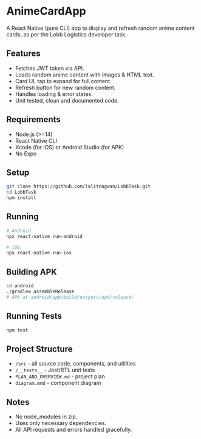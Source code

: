 # AnimeCardApp

A React Native (pure CLI) app to display and refresh random anime content cards, as per the Lobb Logistics developer task.

## Features

- Fetches JWT token via API.
- Loads random anime content with images & HTML text.
- Card UI, tap to expand for full content.
- Refresh button for new random content.
- Handles loading & error states.
- Unit tested, clean and documented code.

## Requirements

- Node.js (>=14)
- React Native CLI
- Xcode (for iOS) or Android Studio (for APK)
- No Expo

## Setup

```bash
git clone https://github.com/lalitnagwan/LobbTask.git
cd LobbTask
npm install
```

## Running

```bash
# Android
npx react-native run-android

# iOS
npx react-native run-ios
```

## Building APK

```bash
cd android
./gradlew assembleRelease
# APK at android/app/build/outputs/apk/release/
```

## Running Tests

```bash
npm test
```

## Project Structure

- `/src` - all source code, components, and utilities
- `/__tests__` - Jest/RTL unit tests
- `PLAN_AND_OVERVIEW.md` - project plan
- `diagram.mmd` - component diagram

## Notes

- No node_modules in zip.
- Uses only necessary dependencies.
- All API requests and errors handled gracefully.
